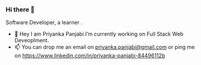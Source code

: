 ### Hi there 👋
Software Developer, a learner .
- 🔭 Hey I am Priyanka Panjabi.I’m currently working on Full Stack Web Deveoplment.
- 📫 You can drop me an email on priyanka.panjabi@gmail.com or ping me on https://www.linkedin.com/in/priyanka-panjabi-84496112b
<!--
**Priyanka-Panjabi/Priyanka-Panjabi** is a ✨ _special_ ✨ repository because its `README.md` (this file) appears on your GitHub profile.

Here are some ideas to get you started:

- 🔭 Hey I am Priyanka Panjabi.I’m currently working on Full Stack Web Deveoplment.
- 🌱 I’m currently learning ...
- 👯 I’m looking to collaborate on ...
- 🤔 I’m looking for help with ...
- 💬 Ask me about ...
- 📫 You can drop me an email on priyanka.panjabi@gmail.com or ping me on https://www.linkedin.com/in/priyanka-panjabi-84496112b...
- 😄 Pronouns: ...
- ⚡ Fun fact: ...
-->
